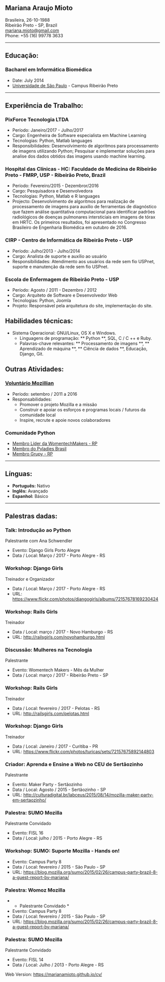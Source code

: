 ## Mariana Araujo Mioto


Brasileira, 26-10-1988  
Ribeirão Preto \- SP, Brazil  
[mariana.mioto@gmail.com](mailto:mariana.mioto@gmail.com)  
Phone: +55 (16) 99778 3633

* * *

## Educação:

### Bacharel em Informática Biomédica
  * Date: July 2014
  * [Universidade de São Paulo](http://en.wikipedia.org/wiki/University_of_São_Paulo) \- Campus Ribeirão Preto
  
* * *

## Experiência de Trabalho:

### PixForce Tecnologia LTDA

* Período: Janeiro/2017 - Julho/2017
* Cargo: Engenheira de Software especialista em Machine Learning 
* Tecnologias: Python, Matlab languages
* Responsibilidades: Desenvolvimento de algoritmos para processamento de imagens utilizando Python; Pesquisar e implementar 
soluções para analise dos dados obtidos das imagens usando machine learning.

### Hospital das Clínicas - HC: Faculdade de Medicina de Ribeirão Preto - FMRP, USP - Ribeirão Preto, Brazil

* Período: Fevereiro/2015 - Dezembror/2016
* Cargo: Pesquisadora e Desenvolvedora
* Tecnologias: Python, Matlab e R languages
* Projecto: Desenvolvimento de algoritmos para realização de processamento de imagens para 
auxílio de ferramentas de diagnóstico que fazem análise quantitativa computacional para identificar 
padrões radiológicos de doenças pulmonares intersticiais em imagens de tórax em HRTC. 
Os primeiros resultados, foi apresentado no Congresso Brasileiro de Engenharia Biomédica em outubro de 2016.

### CIRP - Centro de Informática de Ribeirão Preto - USP 

* Período: Julho/2013 - Julho/2014
* Cargo: Analista de suporte e auxílio ao usuário
* Responsibilidades: Atendimento aos usuários da rede sem fio USPnet, suporte e manutenção da rede sem fio USPnet.

### Escola de Enfermagem de Ribeirão Preto - USP

* Período: Agosto / 2011 - Dezembro / 2012
* Cargo: Arquiteto de Software e Desenvolvedor Web
* Tecnologias: Python, Joomla
* Projeto: Responsável pela arquitetura do site, implementação do site.

## Habilidades técnicas:

* Sistema Operacional: GNU/Linux, OS X e Windows.
   * Linguagens de programação: ** Python **, SQL, C / C ++ e Ruby.
   * Palavras-chave relevantes: ** Processamento de imagens **, ** Aprendizado de máquina **, ** Ciência de dados **, Educação, Django, Git.
  

<div class="page-break"></div>

## Outras Atividades:


### [Voluntário Mozillian](https://mozillians.org/pt-BR/)

   * Período: setembro / 2011 a 2016
   * Responsabilidades:
     * Promover o projeto Mozilla e a missão
     * Construir e apoiar os esforços e programas locais / futuros da comunidade local
     * Inspire, recrute e apoie novos colaboradores


### Comunidade Python

   * [Membro Líder da WomentechMakers - RP](http://wtmribeiraopreto.com.br/)
   * [Membro do Pyladies Brasil](http://brasil.pyladies.com/)
   * [Membro Grupy - RP](https://grupyrp.slack.com)
* * *

## Línguas:

   * **Português:** Nativo
   * **Inglês:** Avançado
   * **Espanhol:** Básico

* * *

<div class="no-print"></div>

## Palestras dadas:

### Talk: Introdução ao Python
<div class = "no-print"> </ div>
  
  Palestrante com Ana Schwendler 
  * Evento: Django Girls Porto Alegre
  * Data / Local: Março / 2017 - Porto Alegre - RS

### Workshop: Django Girls
<div class = "no-print"> </ div>

  Treinador e Organizador
  * Data / Local: Março / 2017 - Porto Alegre - RS
  * URL: <https://www.flickr.com/photos/djangogirls/albums/72157678169230424>

### Workshop: Rails Girls
<div class = "no-print"> </ div>

  Treinador
  * Data / Local: março / 2017 - Novo Hamburgo - RS
  * URL: <http://railsgirls.com/novohamburgo.html>

### Discussão: Mulheres na Tecnologia
<div class = "no-print"> </ div>
  
 Palestrante 
  * Evento: Womentech Makers - Mês da Mulher
  * Data / Local: março / 2017 - Ribeirão Preto - SP

### Workshop: Rails Girls
<div class = "no-print"> </ div>

  Treinador
  * Data / Local: fevereiro / 2017 - Pelotas - RS
  * URL: <http://railsgirls.com/pelotas.html>

### Workshop: Django Girls
<div class = "no-print"> </ div>

  Treinador
  * Data / Local: Janeiro / 2017 - Curitiba - PR
  * URL: <https://www.flickr.com/photos/turicas/sets/72157675892144803>

### Criador: Aprenda e Ensine a Web no CEU de Sertãozinho
<div class = "no-print"> </ div>

  Palestrante 
  * Evento: Maker Party - Sertãozinho
  * Data / Local: Agosto / 2015 - Sertãozinho - SP
  * URL: <http://culturadigital.br/labceus/2015/08/14/mozilla-maker-party-em-sertaozinho/>
  

### Palestra: SUMO Mozilla
<div class = "no-print"> </ div>
  
  Palestrante Convidado
  * Evento: FISL 16
  * Data / Local: julho / 2015 - Porto Alegre - RS


### Workshop: SUMO: Suporte Mozilla - Hands on!
<div class = "no-print"> </ div>

  * Evento: Campus Party 8
  * Data / Local: fevereiro / 2015 - São Paulo - SP
  * URL: <https://blog.mozilla.org/sumo/2015/02/26/campus-party-brazil-8-a-guest-report-by-mariana/>
  
### Palestra: Womoz Mozilla
<div class = "no-print"> </ div>

  * * Palestrante Convidado *
  * Evento: Campus Party 8
  * Data / Local: fevereiro / 2015 - São Paulo - SP
  * URL: <https://blog.mozilla.org/sumo/2015/02/26/campus-party-brazil-8-a-guest-report-by-mariana/>

### Palestra: SUMO Mozilla
<div class = "no-print"> </ div>
  
  Palestrante Convidado
  * Evento: FISL 14
  * Data / Local: Julho / 2013 - Porto Alegre - RS


<div class="no-print"></div>



Web Version: https://marianamioto.github.io/cv/

